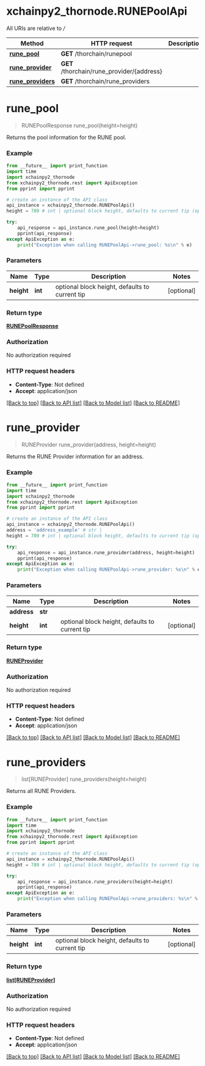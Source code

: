 # xchainpy2_thornode.RUNEPoolApi

All URIs are relative to */*

Method | HTTP request | Description
------------- | ------------- | -------------
[**rune_pool**](RUNEPoolApi.md#rune_pool) | **GET** /thorchain/runepool | 
[**rune_provider**](RUNEPoolApi.md#rune_provider) | **GET** /thorchain/rune_provider/{address} | 
[**rune_providers**](RUNEPoolApi.md#rune_providers) | **GET** /thorchain/rune_providers | 

# **rune_pool**
> RUNEPoolResponse rune_pool(height=height)



Returns the pool information for the RUNE pool.

### Example
```python
from __future__ import print_function
import time
import xchainpy2_thornode
from xchainpy2_thornode.rest import ApiException
from pprint import pprint

# create an instance of the API class
api_instance = xchainpy2_thornode.RUNEPoolApi()
height = 789 # int | optional block height, defaults to current tip (optional)

try:
    api_response = api_instance.rune_pool(height=height)
    pprint(api_response)
except ApiException as e:
    print("Exception when calling RUNEPoolApi->rune_pool: %s\n" % e)
```

### Parameters

Name | Type | Description  | Notes
------------- | ------------- | ------------- | -------------
 **height** | **int**| optional block height, defaults to current tip | [optional] 

### Return type

[**RUNEPoolResponse**](RUNEPoolResponse.md)

### Authorization

No authorization required

### HTTP request headers

 - **Content-Type**: Not defined
 - **Accept**: application/json

[[Back to top]](#) [[Back to API list]](../README.md#documentation-for-api-endpoints) [[Back to Model list]](../README.md#documentation-for-models) [[Back to README]](../README.md)

# **rune_provider**
> RUNEProvider rune_provider(address, height=height)



Returns the RUNE Provider information for an address.

### Example
```python
from __future__ import print_function
import time
import xchainpy2_thornode
from xchainpy2_thornode.rest import ApiException
from pprint import pprint

# create an instance of the API class
api_instance = xchainpy2_thornode.RUNEPoolApi()
address = 'address_example' # str | 
height = 789 # int | optional block height, defaults to current tip (optional)

try:
    api_response = api_instance.rune_provider(address, height=height)
    pprint(api_response)
except ApiException as e:
    print("Exception when calling RUNEPoolApi->rune_provider: %s\n" % e)
```

### Parameters

Name | Type | Description  | Notes
------------- | ------------- | ------------- | -------------
 **address** | **str**|  | 
 **height** | **int**| optional block height, defaults to current tip | [optional] 

### Return type

[**RUNEProvider**](RUNEProvider.md)

### Authorization

No authorization required

### HTTP request headers

 - **Content-Type**: Not defined
 - **Accept**: application/json

[[Back to top]](#) [[Back to API list]](../README.md#documentation-for-api-endpoints) [[Back to Model list]](../README.md#documentation-for-models) [[Back to README]](../README.md)

# **rune_providers**
> list[RUNEProvider] rune_providers(height=height)



Returns all RUNE Providers.

### Example
```python
from __future__ import print_function
import time
import xchainpy2_thornode
from xchainpy2_thornode.rest import ApiException
from pprint import pprint

# create an instance of the API class
api_instance = xchainpy2_thornode.RUNEPoolApi()
height = 789 # int | optional block height, defaults to current tip (optional)

try:
    api_response = api_instance.rune_providers(height=height)
    pprint(api_response)
except ApiException as e:
    print("Exception when calling RUNEPoolApi->rune_providers: %s\n" % e)
```

### Parameters

Name | Type | Description  | Notes
------------- | ------------- | ------------- | -------------
 **height** | **int**| optional block height, defaults to current tip | [optional] 

### Return type

[**list[RUNEProvider]**](RUNEProvider.md)

### Authorization

No authorization required

### HTTP request headers

 - **Content-Type**: Not defined
 - **Accept**: application/json

[[Back to top]](#) [[Back to API list]](../README.md#documentation-for-api-endpoints) [[Back to Model list]](../README.md#documentation-for-models) [[Back to README]](../README.md)


